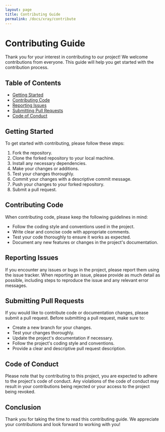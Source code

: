 ```yaml
---
layout: page
title: Contributing Guide
permalink: /docs/xray/contribute
---
```


# Contributing Guide

Thank you for your interest in contributing to our project! We welcome contributions from everyone. This guide will help you get started with the contribution process.

## Table of Contents
- [Getting Started](#getting-started)
- [Contributing Code](#contributing-code)
- [Reporting Issues](#reporting-issues)
- [Submitting Pull Requests](#submitting-pull-requests)
- [Code of Conduct](#code-of-conduct)

## Getting Started

To get started with contributing, please follow these steps:

1. Fork the repository.
2. Clone the forked repository to your local machine.
3. Install any necessary dependencies.
4. Make your changes or additions.
5. Test your changes thoroughly.
6. Commit your changes with a descriptive commit message.
7. Push your changes to your forked repository.
8. Submit a pull request.

## Contributing Code

When contributing code, please keep the following guidelines in mind:

- Follow the coding style and conventions used in the project.
- Write clear and concise code with appropriate comments.
- Test your code thoroughly to ensure it works as expected.
- Document any new features or changes in the project's documentation.

## Reporting Issues

If you encounter any issues or bugs in the project, please report them using the issue tracker. When reporting an issue, please provide as much detail as possible, including steps to reproduce the issue and any relevant error messages.

## Submitting Pull Requests

If you would like to contribute code or documentation changes, please submit a pull request. Before submitting a pull request, make sure to:

- Create a new branch for your changes.
- Test your changes thoroughly.
- Update the project's documentation if necessary.
- Follow the project's coding style and conventions.
- Provide a clear and descriptive pull request description.

## Code of Conduct

Please note that by contributing to this project, you are expected to adhere to the project's code of conduct. Any violations of the code of conduct may result in your contributions being rejected or your access to the project being revoked.

## Conclusion

Thank you for taking the time to read this contributing guide. We appreciate your contributions and look forward to working with you!
